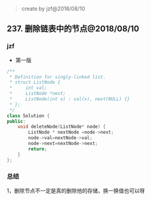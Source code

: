 >create by jzf@2018/08/10
## 237. 删除链表中的节点@2018/08/10
### jzf
* 第一版
```c++
/**
 * Definition for singly-linked list.
 * struct ListNode {
 *     int val;
 *     ListNode *next;
 *     ListNode(int x) : val(x), next(NULL) {}
 * };
 */
class Solution {
public:
    void deleteNode(ListNode* node) {
        ListNode * nextNode =node->next;
        node->val=nextNode->val;
        node->next=nextNode->next;
        return;
    }
};
```

### 总结
1，删除节点不一定是真的删除他的存储，换一换值也可以呀

